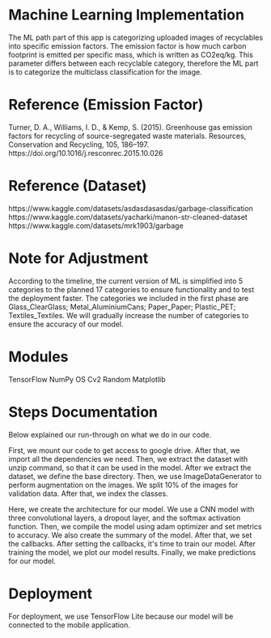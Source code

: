 <h1>Machine Learning Implementation</h1>
The ML path part of this app is categorizing uploaded images of recyclables into specific emission factors. The emission factor is how much carbon footprint is emitted per specific mass, which is written as CO2eq/kg. This parameter differs between each recyclable category, therefore the ML part is to categorize the multiclass classification for the image.

<h1>Reference (Emission Factor)</h1>
Turner, D. A., Williams, I. D., & Kemp, S. (2015). Greenhouse gas emission factors for recycling of source-segregated waste materials. Resources, Conservation and Recycling, 105, 186–197. https://doi.org/10.1016/j.resconrec.2015.10.026 
<h1>Reference (Dataset)</h1>
https://www.kaggle.com/datasets/asdasdasasdas/garbage-classification
https://www.kaggle.com/datasets/yacharki/manon-str-cleaned-dataset
https://www.kaggle.com/datasets/mrk1903/garbage

<h1>Note for Adjustment</h1>
According to the timeline, the current version of ML is simplified into 5 categories to the planned 17 categories to ensure functionality and to test the deployment faster. The categories we included in the first phase are Glass_ClearGlass; Metal_AluminiumCans; Paper_Paper; Plastic_PET; Textiles_Textiles.
We will gradually increase the number of categories to ensure the accuracy of our model.

<h1>Modules</h1>
TensorFlow
NumPy
OS
Cv2
Random
Matplotlib

<h1>Steps Documentation</h1>
Below explained our run-through on what we do in our code.

First, we mount our code to get access to google drive. After that, we import all the dependencies we need. Then, we extract the dataset with unzip command, so that it can be used in the model. After we extract the dataset, we define the base directory. Then, we use ImageDataGenerator to perform augmentation on the images. We split 10% of the images for validation data. After that, we index the classes.

Here, we create the architecture for our model. We use a CNN model with three convolutional layers, a dropout layer, and the softmax activation function. Then, we compile the model using adam optimizer and set metrics to accuracy. We also create the summary of the model. After that, we set the callbacks. After setting the callbacks, it's time to train our model. After training the model, we plot our model results. Finally, we make predictions for our model.

<h1>Deployment</h1>
For deployment, we use TensorFlow Lite because our model will be connected to the mobile application.

